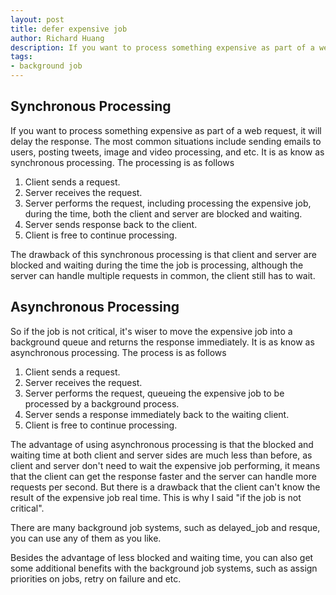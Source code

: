 ```yaml
---
layout: post
title: defer expensive job
author: Richard Huang
description: If you want to process something expensive as part of a web request, it will delay the response. If the job is not critical, it's wiser to move the expensive to a background queue and returns the response immediately.
tags:
- background job
---
```

Synchronous Processing
------------------------------------

If you want to process something expensive as part of a web request, it will delay the response. The most common situations include sending emails to users, posting tweets, image and video processing, and etc. It is as know as synchronous processing. The processing is as follows

1. Client sends a request.
2. Server receives the request.
3. Server performs the request, including processing the expensive job, during the time, both the client and server are blocked and waiting.
4. Server sends response back to the client.
5. Client is free to continue processing.

The drawback of this synchronous processing is that client and server are blocked and waiting during the time the job is processing, although the server can handle multiple requests in common, the client still has to wait.

Asynchronous Processing
--------------------------------------

So if the job is not critical, it's wiser to move the expensive job into a background queue and returns the response immediately. It is as know as asynchronous processing. The process is as follows

1. Client sends a request.
2. Server receives the request.
3. Server performs the request, queueing the expensive job to be processed by a background process.
4. Server sends a response immediately back to the waiting client.
5. Client is free to continue processing.

The advantage of using asynchronous processing is that the blocked and waiting time at both client and server sides are much less than before, as client and server don't need to wait the expensive job performing, it means that the client can get the response faster and the server can handle more requests per second. But there is a drawback that the client can't know the result of the expensive job real time. This is why I said "if the job is not critical".

There are many background job systems, such as delayed_job and resque, you can use any of them as you like.

Besides the advantage of less blocked and waiting time, you can also get some additional benefits with the background job systems, such as assign priorities on jobs, retry on failure and etc.
